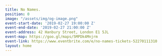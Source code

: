 ```yaml
---
title: No Names.
position: 0
image: "/assets/img/og-image.png"
event-start-date: '2019-02-27 19:00:00 Z'
event-end-date: '2019-02-27 21:00:00 Z'
event-address: 42 Hanbury Street, London E1 5JL
event-map: https://goo.gl/maps/5MPDk4Mnjrm
event-link: https://www.eventbrite.com/e/no-names-tickets-52270111310
layout: home
---
```


